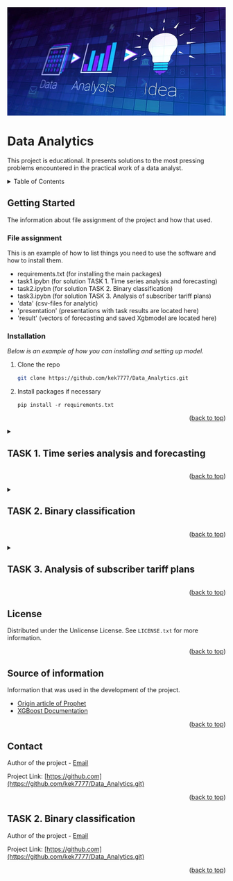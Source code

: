 <img src="src\img\title.jpg" width="800" height="250">

<a id="readme-top"></a>

<!-- TITLE -->
#  **Data Analytics**

This project is educational. It presents solutions to the most pressing problems encountered in the practical work of a data analyst.

<!-- TABLE OF CONTENTS -->
<details>
  <summary> Table of Contents </summary>
  <ol>
    <li>
          <a href="#getting-started">Getting Started</a>
          <ul>
            <li><a href="#file-assignment">File assignment</a></li>
            <li><a href="#installation">Installation</a></li>
          </ul>
    <li><a href="#task-1-time-series-analysis-and-forecasting">TASK 1. Time series analysis and forecasting</a></li>
    <li><a href="#task-2-binary-classification">TASK 2. Binary classification</a></li>
    <li><a href="#task-3-analysis-of-subscriber-tariff-plans">TASK 3. Analysis of subscriber tariff plans</a></li>
    <li><a href="#license">License</a></li>
    <li><a href="#Source-of-information">Source of information</a></li>
    <li><a href="#contact">Contact</a></li>
  </ol>
</details>


<!-- GETTING STARTED -->
## Getting Started

The information about file assignment of the project and how that used.

### File assignment

This is an example of how to list things you need to use the software and how to install them.
* requirements.txt (for installing the main packages)
* task1.ipybn (for solution TASK 1. Time series analysis and forecasting)
* task2.ipybn (for solution TASK 2. Binary classification)
* task3.ipybn (for solution TASK 3. Analysis of subscriber tariff plans)
* 'data' (csv-files for analytic)
* 'presentation' (presentations with task results are located here)
* 'result' (vectors of forecasting and saved Xgbmodel are located here)


### Installation

_Below is an example of how you can  installing and setting up model._

1. Clone the repo
   ```sh
   git clone https://github.com/kek7777/Data_Analytics.git
   ```
2. Install packages if necessary
   ```
   pip install -r requirements.txt
   ```
   
 <p align="right">(<a href="#readme-top">back to top</a>)</p>


<!-- TASK 1 -->

<details>
  <summary><strong><h2 id="task-1-time-series-analysis-and-forecasting">TASK 1. Time series analysis and forecasting</h2></strong></summary>
  <div>
    <p><strong>DESCRIPTION OF TASK</strong><br>
    Using historical data on the "Timeseries" sheet (see tasks_1_2.xlsx), build a time series model. Predict the daily behavior of the series over the next 3 months. Explain the choice of forecasting method. Provide estimates of the forecast quality.</p>
    <p style="line-height: 1.2; margin: 0;">
    <strong>TASK PROGRESS</strong><br>
        <strong>Step 1. Time series analysis.</strong><br>  The objective of the time series analysis was to examine its structure and key characteristics: trend, seasonality, and stationarity. For this purpose, the capabilities of the Pandas and Statsmodels libraries were utilized. The analysis revealed that the time series is  <strong>well-structured</strong>  and contains no missing (null) values. It also exhibits  <strong>weak stationarity, annual seasonality, and a positive upward trend.</strong>  Based on a review of scientific and technical literature, and considering the characteristics of the time series under study, the  <strong>PROPHET model</strong>  was selected for further investigation.</p>
        <strong>Step 2. Model training.</strong> <br> Three Prophet models with different parameter configurations were evaluated:<br>
        Model 1 - default parameters.<br>
        Model 2 - parameters optimized using Prophet's built-in <strong>cross-validation</strong> function.<br>
        Model 3 - custom parameters based on Model2's configuration.<br>
        All models were trained and tested on datasets containing 1552 training samples and 90 test samples.<br>
        The most accurate model was selected based on the minimum MAPE (Mean Absolute Percentage Error) value.<br>
        Research results showed that Model 3 achieved the lowest <strong>MAPE (0.13)</strong>, demonstrating the most accurate predictions for the time series.</p>
        <strong>Step 3. Forecasting.</strong><br> Using Model 3, 3-month forecast (July 1 - September 28, 2019) were  generated.<br> <strong>The forecast results:</strong><br> An overall positive trend with a minor downturn at the end of the forecast period.<br>
        Forecast vector is presented in the file <strong>'forecast_1.csv'</strong>.<br>
        Visualized results of the TASK 1 are presented in the file <strong>'task_1.pdf'</strong>.</p><br>
        <table style="border-collapse: collapse; width: 200px; font-family: Arial, sans-serif;">
      <tr>
      <th colspan="2" style="border-bottom: 1px solid #ddd; padding: 8px; text-align: left;">Predicted values</th>
      </tr>
      <tr>
      <td style="padding: 8px; border-bottom: 1px solid #ddd;">max:</td>
      <td style="padding: 8px; border-bottom: 1px solid #ddd; text-align: right;">6564</td>
      </tr>
      <tr>
      <td style="padding: 8px; border-bottom: 1px solid #ddd;">min:</td>
      <td style="padding: 8px; border-bottom: 1px solid #ddd; text-align: right;">3400</td>
      </tr>
      <tr>
      <td style="padding: 8px;">mean:</td>
      <td style="padding: 8px; text-align: right;">4877</td>
      </tr>
      </table>
  </div>
</details>
 <p align="right">(<a href="#readme-top">back to top</a>)</p>




<!-- TASK 2 -->

<details>
  <summary><strong><h2 id="task-2-binary-classification">TASK 2. Binary classification</h2></strong></summary>
  <div>
    <p><strong>DESCRIPTION OF TASK</strong><br>
    Using the dataset on the "Training" sheet (see tasks_1_2.xlsx) as a training sample, predict the values of the target variable 'Target' for the dataset on the "Validate" sheet. Justify the choice of the method. Provide accuracy and predictive model quality metrics. Plot the ROC curve. Name the three most important predictors.</p>
    <p style="line-height: 1.2; margin: 0;">
    <strong>TASK PROGRESS</strong><br>
        <strong>Step 1. Exploratory data analysis.</strong><br>  The data analysis showed that the data is structured and contains about <strong>3% missing values (null)</strong>. Additionally, there are outliers in the data. The target features are balanced.<br>
        Two approaches were considered for handling missing values: <strong>median</strong> replacement and <strong>KNNImputer</strong> (Scikit-learn). The best model performance was obtained when using the second imputation method.</p>
        <strong>Step 2. Model training.</strong><br> For a classification problem, three models were considered: <strong>DecisionTreeClassifier, XGBClassifier, and ExtraTreeClassifier</strong>.<br> The models' parameters were tuned using <strong>GridSearchCV</strong>.<br>
        All models were trained and tested on data split into 80% train and 20% test sets.<br>
      The selection of the most accurate model was based on the analysis of the following metrics: <strong>ROC, Recall, Accuracy, Precision, F1, and Confusion Matrix</strong>.<br>
      The training found that the <strong>XGBClassifier model</strong> provides the most accurate classification of the classes.<br></p>
      <table style="border-collapse: collapse; width: 200px; font-family: Arial, sans-serif;">
      <tr>
      <th colspan="2" style="border-bottom: 1px solid #ddd; padding: 8px; text-align: left;">Metrics</th>
      </tr>
      <tr>
      <td style="padding: 8px; border-bottom: 1px solid #ddd;">ROC:</td>
      <td style="padding: 8px; border-bottom: 1px solid #ddd; text-align: right;">0.78</td>
      </tr>
      <tr>
      <td style="padding: 8px; border-bottom: 1px solid #ddd;">Precision:</td>
      <td style="padding: 8px; border-bottom: 1px solid #ddd; text-align: right;">0.71</td>
      </tr>
      <tr>
      <td style="padding: 8px;">F1:</td>
      <td style="padding: 8px; text-align: right;">0.69</td>
      </tr>
      </table>
      </p>
      The features were also assessed according to their degree of influence on the MSE. Of the 31 features, three have the greatest influence on prediction: <strong>P22, P1, P9</strong>.</p>
        <strong>Step 3. Forecasting.</strong><br> Using XGBClassifier model, the target variable 'Target' was  generated. Distribution of predicted classes: <strong>Class 0 (15508), Class 1 (4492)</strong>.</p>
  </div>
</details>
 <p align="right">(<a href="#readme-top">back to top</a>)</p>



<!-- TASK 3 -->

<details>
  <summary><strong><h2 id="task-3-analysis-of-subscriber-tariff-plans">TASK 3. Analysis of subscriber tariff plans</h2></strong></summary>
  <div>
    <p><strong>DESCRIPTION OF TASK</strong><br>
    The file "Tariff_plans_change.csv" contains sample data on transactions related to the activation and deactivation of tariff plans by subscribers who switched tariff plans in the first half of 2017. The file "Charges.csv" contains monthly historical data on subscribers' total mobile service expenses. The file "Suspended.csv" contains historical data on subscriber suspensions in transactional form.<br>
    The following questions need to be investigated:<br>
    <strong>Directions of tariff plan changes</strong>:<br> From which tariff plans and to which ones were the largest migrations? Visualize the migration flows in a diagram.<br> <strong>Change in the average monthly bill</strong>: How did the average monthly bill of subscribers change over the 3-month period after the month of switching compared to the 3-month period before the switch? Which tariff plan change directions were associated with an increase in the average bill, and which with a decrease? <br> <strong>Change in suspension rates</strong>: Similarly to point 2, but regarding changes in suspension frequency—how much less or more often subscribers were suspended after migration, both overall and for each migration direction separately. Use the same comparison periods: 3 months before the switch month and 3 months after.</p>
    <p style="line-height: 1.2; margin: 0;">
    <strong>TASK PROGRESS</strong><br>
        <strong>Step 1. Exploratory data analysis.</strong><br>  The data analysis showed that the data is structured and contains about <strong>3% missing values (null)</strong>. Additionally, there are outliers in the data. The target features are balanced.<br>
        Two approaches were considered for handling missing values: <strong>median</strong> replacement and <strong>KNNImputer</strong> (Scikit-learn). The best model performance was obtained when using the second imputation method.</p>
        <strong>Step 2. Model training.</strong><br> For a classification problem, three models were considered: <strong>DecisionTreeClassifier, XGBClassifier, and ExtraTreeClassifier</strong>.<br> The models' parameters were tuned using <strong>GridSearchCV</strong>.<br>
        All models were trained and tested on data split into 80% train and 20% test sets.<br>
      The selection of the most accurate model was based on the analysis of the following metrics: <strong>ROC, Recall, Accuracy, Precision, F1, and Confusion Matrix</strong>.<br>
      The training found that the <strong>XGBClassifier model</strong> provides the most accurate classification of the classes.<br></p>
      <table style="border-collapse: collapse; width: 200px; font-family: Arial, sans-serif;">
      <tr>
      <th colspan="2" style="border-bottom: 1px solid #ddd; padding: 8px; text-align: left;">Metrics</th>
      </tr>
      <tr>
      <td style="padding: 8px; border-bottom: 1px solid #ddd;">ROC:</td>
      <td style="padding: 8px; border-bottom: 1px solid #ddd; text-align: right;">0.78</td>
      </tr>
      <tr>
      <td style="padding: 8px; border-bottom: 1px solid #ddd;">Precision:</td>
      <td style="padding: 8px; border-bottom: 1px solid #ddd; text-align: right;">0.71</td>
      </tr>
      <tr>
      <td style="padding: 8px;">F1:</td>
      <td style="padding: 8px; text-align: right;">0.69</td>
      </tr>
      </table>
      </p>
      The features were also assessed according to their degree of influence on the MSE. Of the 31 features, three have the greatest influence on prediction: <strong>P22, P1, P9</strong>.</p>
        <strong>Step 3. Forecasting.</strong><br> Using XGBClassifier model, the target variable 'Target' was  generated. Distribution of predicted classes: <strong>Class 0 (15508), Class 1 (4492)</strong>.</p>
  </div>
</details>
 <p align="right">(<a href="#readme-top">back to top</a>)</p>



 <!-- LICENSE -->
 ## License
 
 Distributed under the Unlicense License. See `LICENSE.txt` for more information.
 
 <p align="right">(<a href="#readme-top">back to top</a>)</p>
 
 <!-- Source of information -->
 
 ## Source of information
 
 Information that was used in the development of the project.
 
 * [Origin article of Prophet](https://facebook.github.io/prophet/static/prophet_paper_20170113.pdf)
 * [XGBoost Documentation](https://xgboost.readthedocs.io/en/stable/)

 
 <p align="right">(<a href="#readme-top">back to top</a>)</p>

  <!-- CONTACT -->
 ## Contact
 
 Author of the project - [Email](https://kek777.mail.ru)
 
 Project Link: [https://github.com](https://github.com/kek7777/Data_Analytics.git)
 
 <p align="right">(<a href="#readme-top">back to top</a>)</p>



 <!-- TASK 2 -->
 ## TASK 2. Binary classification
 
 Author of the project - [Email](https://kek777.mail.ru)
 
 Project Link: [https://github.com](https://github.com/kek7777/Data_Analytics.git)
 
 <p align="right">(<a href="#readme-top">back to top</a>)</p>
 
 

